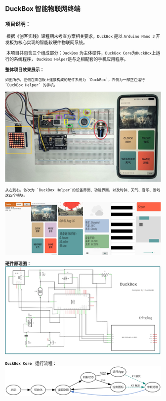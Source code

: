 ## DuckBox  智能物联网终端


### **项目说明：**

​	根据《创客实践》课程期末考查方案相关要求，`DuckBox` 是以 `Arduino Nano 3` 开发板为核心实现的智能软硬件物联网系统。

​	本项目共包含三个组成部分：`DuckBox` 为主体硬件，`DuckBox Core`为`DuckBox`上运行的系统程序， `DuckBox Helper`是与之相配套的手机应用程序。

**整体项目效果展示：**

    如图所示，左侧在面包板上连接构成的硬件系统为 `DuckBox`，右侧为一部正在运行 `DuckBox Helper` 的手机。
![软硬件效果](pic/IMG_20230815_032151.jpg)


    从左到右，依次为 `DuckBox Helper`的设备界面、功能界面，以及时钟、天气、音乐、游戏这四个模块。
![输入图片说明](pic/Screenshot_2023-08-16-00-40-54-580_com.max.blepro.jpg)


**硬件原理图：**
![输入图片说明](pic/%E7%A1%AC%E4%BB%B6%E5%8E%9F%E7%90%86.PNG)


**`DuckBox Core `** 运行流程：
![输入图片说明](pic/grgfd.PNG)
